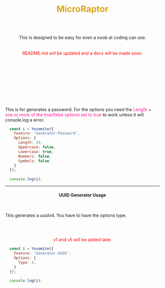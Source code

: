 <h1 style="color: goldenrod; text-align: center;">MicroRaptor</h1>
<br><br>

<p style="text-align: center;">This is designed to be easy for even a noob at coding can use.<br><br><br><a style="color: red;">README.md will be updated and a docs will be made soon.</a></p>

<br><br>
-----
<h4 style="color: white; text-align: center;">Password Generator Usage</h4>
<br>
<p>This is for generates a password. For the options you need the <a style="color: #FF1493;">Length</a> + <a style="color: #FF1493;">one or more of the true/false options set to true</a> to work unless it will console.log a error.</p>

```js
  const i = Yosemite({
    Feature: 'Generator-Password',
    Options: {
      Length: 20,
      Uppercase: false,
      Lowercase: true,
      Numbers: false,
      Symbols: false
    }
  });
  
  console.log(i);
```


-----

<h4 style="text-align: center;">UUID Generator Usage</h4>
<br>
<p>This generates a uuidv4. You have to have the options type.</p>
<br><br>
<p style="color: red; text-align: center;">v1 and v5 will be added later.</p>


```js
  const i = Yosemite({
    Feature: 'Generator-UUID',
    Options: {
      Type: 4,
    }
  });
  
  console.log(i);
```

